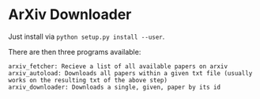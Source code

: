 # ArXiv Downloader

Just install via ```python setup.py install --user```.

There are then three programs available:

```
arxiv_fetcher: Recieve a list of all available papers on arxiv
arxiv_autoload: Downloads all papers within a given txt file (usually works on the resulting txt of the above step)
arxiv_downloader: Downloads a single, given, paper by its id
```

